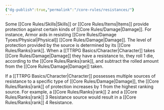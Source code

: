 ```yaml
---
{"dg-publish":true,"permalink":"/core-rules/resistances/"}
---
```


Some [[Core Rules/Skills\|Skills]] or [[Core Rules/Items\|Items]] provide protection against certain kinds of [[Core Rules/Damage\|Damage]]. For instance, Armor aids in resisting [[Core Rules/Damage Tyoes/Physical\|Physical]] [[Core Rules/Damage\|Damage]]. The level of protection provided by the source is determined by its [[Core Rules/Ranks\|rank]]. When a [[TTRPG Basics/Character\|Character]] takes [[Core Rules/Damage\|Damage]] they have a resistance to, they roll 1 die, according to the [[Core Rules/Ranks\|rank]], and subtract the rolled amount from the [[Core Rules/Damage\|Damage]] taken.

If a [[TTRPG Basics/Character\|Character]] possesses multiple sources of resistance to a specific type of [[Core Rules/Damage\|Damage]], the [[Core Rules/Ranks\|rank]] of protection increases by 1 from the highest ranking source. For example, a [[Core Rules/Ranks\|rank]] 2 and a [[Core Rules/Ranks\|rank]] 3 Resistance source would result in a [[Core Rules/Ranks\|rank]] 4 Resistance.